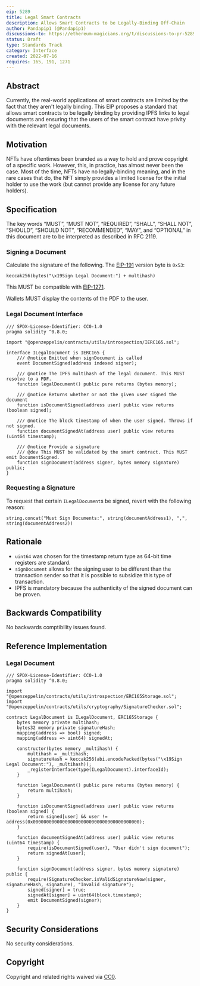 ```yaml
---
eip: 5289
title: Legal Smart Contracts
description: Allows Smart Contracts to be Legally-Binding Off-Chain
author: Pandapip1 (@Pandapip1)
discussions-to: https://ethereum-magicians.org/t/discussions-to-pr-5289/9980
status: Draft
type: Standards Track
category: Interface
created: 2022-07-16
requires: 165, 191, 1271
---
```


## Abstract

Currently, the real-world applications of smart contracts are limited by the fact that they aren't legally binding. This EIP proposes a standard that allows smart contracts to be legally binding by providing IPFS links to legal documents and ensuring that the users of the smart contract have privity with the relevant legal documents.

## Motivation

NFTs have oftentimes been branded as a way to hold and prove copyright of a specific work. However, this, in practice, has almost never been the case. Most of the time, NFTs have no legally-binding meaning, and in the rare cases that do, the NFT simply provides a limited license for the initial holder to use the work (but cannot provide any license for any future holders).

## Specification

The key words “MUST”, “MUST NOT”, “REQUIRED”, “SHALL”, “SHALL NOT”, “SHOULD”, “SHOULD NOT”, “RECOMMENDED”, “MAY”, and “OPTIONAL” in this document are to be interpreted as described in RFC 2119.

### Signing a Document

Calculate the signature of the following. The [EIP-191](./eip-191) version byte is `0x53`:

```solidity
keccak256(bytes("\x19Sign Legal Document:") + multihash)
```

This MUST be compatible with [EIP-1271](./eip-1271.md).

Wallets MUST display the contents of the PDF to the user.

### Legal Document Interface

```solidity
/// SPDX-License-Identifier: CC0-1.0
pragma solidity ^0.8.0;

import "@openzeppelin/contracts/utils/introspection/IERC165.sol";

interface ILegalDocument is IERC165 {
    /// @notice Emitted when signDocument is called
    event DocumentSigned(address indexed signer);
    
    /// @notice The IPFS multihash of the legal document. This MUST resolve to a PDF.
    function legalDocument() public pure returns (bytes memory);
    
    /// @notice Returns whether or not the given user signed the document
    function isDocumentSigned(address user) public view returns (boolean signed);

    /// @notice The block timestamp of when the user signed. Throws if not signed.
    function documentSignedAt(address user) public view returns (uint64 timestamp);

    /// @notice Provide a signature
    /// @dev This MUST be validated by the smart contract. This MUST emit DocumentSigned.
    function signDocument(address signer, bytes memory signature) public;
}
```

### Requesting a Signature

To request that certain `ILegalDocument`s be signed, revert with the following reason:

```solidity
string.concat("Must Sign Documents:", string(documentAddress1), ",", string(documentAddress2))
```

## Rationale

- `uint64` was chosen for the timestamp return type as 64-bit time registers are standard.
- `signDocument` allows for the signing user to be different than the transaction sender so that it is possible to subsidize this type of transaction.
- IPFS is mandatory because the authenticity of the signed document can be proven.

## Backwards Compatibility

No backwards comptibility issues found.

## Reference Implementation

### Legal Document

```solidity
/// SPDX-License-Identifier: CC0-1.0
pragma solidity ^0.8.0;

import "@openzeppelin/contracts/utils/introspection/ERC165Storage.sol";
import "@openzeppelin/contracts/utils/cryptography/SignatureChecker.sol";

contract LegalDocument is ILegalDocument, ERC165Storage {
    bytes memory private multihash;
    bytes32 memory private signatureHash;
    mapping(address => bool) signed;
    mapping(address => uint64) signedAt;

    constructor(bytes memory _multihash) {
        multihash = _multihash;
        signatureHash = keccak256(abi.encodePacked(bytes("\x19Sign Legal Document:"), _multihash));
        _registerInterface(type(ILegalDocument).interfaceId);
    }

    function legalDocument() public pure returns (bytes memory) {
        return multihash;
    }

    function isDocumentSigned(address user) public view returns (boolean signed) {
        return signed[user] && user != address(0x0000000000000000000000000000000000000000);
    }

    function documentSignedAt(address user) public view returns (uint64 timestamp) {
        require(isDocumentSigned(user), "User didn't sign document");
        return signedAt[user];
    }

    function signDocument(address signer, bytes memory signature) public {
        require(SignatureChecker.isValidSignatureNow(signer, signatureHash, signature), "Invalid signature");
        signed[signer] = true;
        signedAt[signer] = uint64(block.timestamp);
        emit DocumentSigned(signer);
    }
}
```

## Security Considerations

No security considerations.

## Copyright

Copyright and related rights waived via [CC0](../LICENSE.md).
